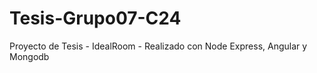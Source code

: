 # Tesis-Grupo07-C24
 Proyecto de Tesis - IdealRoom - Realizado con Node Express, Angular y Mongodb 
